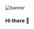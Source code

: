 ![banner](https://media.licdn.com/dms/image/D4D16AQExbunbIvieTg/profile-displaybackgroundimage-shrink_350_1400/0/1681100497908?e=1695254400&v=beta&t=_yH3aS_g2uqwd63BvIH3Xhx0pVqkRuyKMXfRlbUVaJA)

### Hi there 👋

<!--
**danielmontefusco13/danielmontefusco13** is a ✨ _special_ ✨ repository because its `README.md` (this file) appears on your GitHub profile.

Here are some ideas to get you started:

- 🔭 I’m currently working on ...
- 🌱 I’m currently learning ...
- 👯 I’m looking to collaborate on ...
- 🤔 I’m looking for help with ...
- 💬 Ask me about ...
- 📫 How to reach me: ...
- 😄 Pronouns: ...
- ⚡ Fun fact: ...
-->
